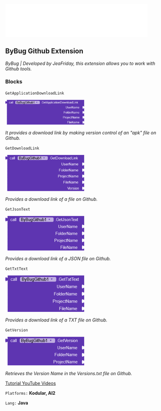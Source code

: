 

[<img src="https://github.com/JeaFrid/ByBugGithub/blob/main/Assets/kodular-community.png?raw=true" width="450"/>](https://github.com/JeaFrid/ByBugGithub/blob/main/Assets/kodular-community.png?raw=true)
## **ByBug Github Extension**
_ByBug | Developed by JeaFriday, this extension allows you to work with Github tools._

### **Blocks**

`GetApplicationDownloadLink`

[<img src="https://github.com/JeaFrid/ByBugGithub/blob/main/Blocks/GetApplicationDownloadLink.png?raw=true" width="250"/>]()

*It provides a download link by making version control of an "apk" file on Github.*


`GetDownloadLink`

[<img src="https://github.com/JeaFrid/ByBugGithub/blob/main/Blocks/GetDownloadLink.png?raw=true" width="250"/>]()

*Provides a download link of a file on Github.*

`GetJsonText`

[<img src="https://github.com/JeaFrid/ByBugGithub/blob/main/Blocks/GetJsonText.png?raw=true" width="250"/>]()

*Provides a download link of a JSON file on Github.*

`GetTxtText`

[<img src="https://github.com/JeaFrid/ByBugGithub/blob/main/Blocks/GetTxtText.png?raw=true" width="250"/>]()

*Provides a download link of a TXT file on Github.*

`GetVersion`

[<img src="https://github.com/JeaFrid/ByBugGithub/blob/main/Blocks/GetVersion.png?raw=true" width="250"/>]()

*Retrieves the Version Name in the Versions.txt file on Github.*

[Tutorial YouTube Videos](https://youtu.be/DHqdeB8Sjn8)



`Platforms:` **Kodular, AI2**

`Lang:` **Java**

